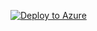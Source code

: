 [![Deploy to Azure](https://aka.ms/deploytoazurebutton)](https://portal.azure.com/#create/Microsoft.Template/uri/https%3A%2F%2Fraw.githubusercontent.com%2Fsangramrath%2Fstrapi.io%2Fmaster%2Fdocs%2Fdeployment%2Fazure-arm-vm-autoinstall-strapi.json)
